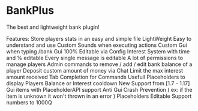 # BankPlus

The best and lightweight bank plugin!

Features:
Store players stats in an easy and simple file
LightWeight
Easy to understand and use
Custom Sounds when executing actions
Custom Gui when typing /bank
Gui 100% Editable via Config
Interest System with time and % editable
Every single message is editable
A lot of permissions to manage players
Admin commands to remove / add / edit bank balance of a player
Deposit custom amount of money via Chat
Limit the max interest amount received
Tab Completion for Commands
Usefull Placeholders to display Players Balance or Interest cooldown
New Support from [1.7 - 1.17]
Gui items with PlaceholderAPI support
Anti Gui Crash Prevention ( ex: if the item is unknown it won't thrown in an error )
Placeholders Editable
Support numbers to 1000Q
